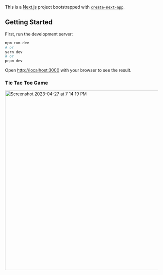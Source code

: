 This is a [Next.js](https://nextjs.org/) project bootstrapped with [`create-next-app`](https://github.com/vercel/next.js/tree/canary/packages/create-next-app).

## Getting Started

First, run the development server:

```bash
npm run dev
# or
yarn dev
# or
pnpm dev
```

Open [http://localhost:3000](http://localhost:3000) with your browser to see the result.

### Tic Tac Toe Game

<img width="591" alt="Screenshot 2023-04-27 at 7 14 19 PM" src="https://user-images.githubusercontent.com/25172950/234883225-15cff7f1-2e84-4eed-942b-3c581010af24.png">
